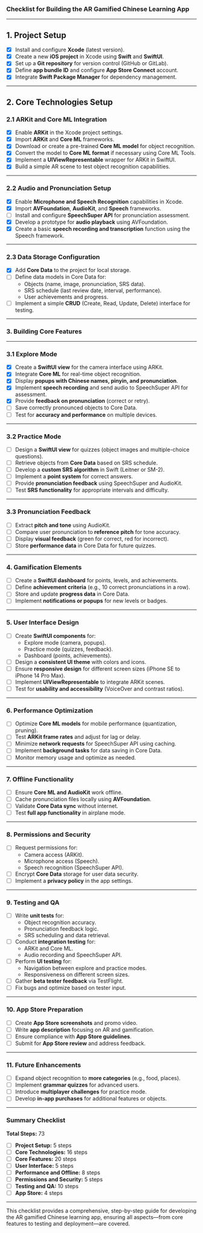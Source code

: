 ### **Checklist for Building the AR Gamified Chinese Learning App**

---

## **1. Project Setup**

- [x] Install and configure **Xcode** (latest version).  
- [x] Create a new **iOS project** in Xcode using **Swift** and **SwiftUI**.  
- [x] Set up a **Git repository** for version control (GitHub or GitLab).  
- [x] Define **app bundle ID** and configure **App Store Connect** account.  
- [x] Integrate **Swift Package Manager** for dependency management.  

---

## **2. Core Technologies Setup**

### **2.1 ARKit and Core ML Integration**

- [x] Enable **ARKit** in the Xcode project settings.  
- [x] Import **ARKit** and **Core ML** frameworks.  
- [x] Download or create a pre-trained **Core ML model** for object recognition.  
- [x] Convert the model to **Core ML format** if necessary using Core ML Tools.  
- [x] Implement a **UIViewRepresentable** wrapper for ARKit in SwiftUI.  
- [x] Build a simple AR scene to test object recognition capabilities.  

---

### **2.2 Audio and Pronunciation Setup**

- [x] Enable **Microphone and Speech Recognition** capabilities in Xcode.  
- [x] Import **AVFoundation**, **AudioKit**, and **Speech** frameworks.  
- [ ] Install and configure **SpeechSuper API** for pronunciation assessment.  
- [x] Develop a prototype for **audio playback** using AVFoundation.  
- [x] Create a basic **speech recording and transcription** function using the Speech framework.  

---

### **2.3 Data Storage Configuration**

- [x] Add **Core Data** to the project for local storage.  
- [ ] Define data models in Core Data for:
  - Objects (name, image, pronunciation, SRS data).  
  - SRS schedule (last review date, interval, performance).  
  - User achievements and progress.  
- [ ] Implement a simple **CRUD** (Create, Read, Update, Delete) interface for testing.  

---

### **3. Building Core Features**

---

### **3.1 Explore Mode**

- [x] Create a **SwiftUI view** for the camera interface using ARKit.  
- [x] Integrate **Core ML** for real-time object recognition.  
- [x] Display **popups with Chinese names, pinyin, and pronunciation**.  
- [x] Implement **speech recording** and send audio to SpeechSuper API for assessment.  
- [x] Provide **feedback on pronunciation** (correct or retry).  
- [ ] Save correctly pronounced objects to Core Data.  
- [ ] Test for **accuracy and performance** on multiple devices.  

---

### **3.2 Practice Mode**

- [ ] Design a **SwiftUI view** for quizzes (object images and multiple-choice questions).  
- [ ] Retrieve objects from **Core Data** based on SRS schedule.  
- [ ] Develop a **custom SRS algorithm** in Swift (Leitner or SM-2).  
- [ ] Implement a **point system** for correct answers.  
- [ ] Provide **pronunciation feedback** using SpeechSuper and AudioKit.  
- [ ] Test **SRS functionality** for appropriate intervals and difficulty.  

---

### **3.3 Pronunciation Feedback**

- [ ] Extract **pitch and tone** using AudioKit.  
- [ ] Compare user pronunciation to **reference pitch** for tone accuracy.  
- [ ] Display **visual feedback** (green for correct, red for incorrect).  
- [ ] Store **performance data** in Core Data for future quizzes.  

---

### **4. Gamification Elements**

- [ ] Create a **SwiftUI dashboard** for points, levels, and achievements.  
- [ ] Define **achievement criteria** (e.g., 10 correct pronunciations in a row).  
- [ ] Store and update **progress data** in Core Data.  
- [ ] Implement **notifications or popups** for new levels or badges.  

---

### **5. User Interface Design**

- [ ] Create **SwiftUI components** for:
  - Explore mode (camera, popups).  
  - Practice mode (quizzes, feedback).  
  - Dashboard (points, achievements).  
- [ ] Design a **consistent UI theme** with colors and icons.  
- [ ] Ensure **responsive design** for different screen sizes (iPhone SE to iPhone 14 Pro Max).  
- [ ] Implement **UIViewRepresentable** to integrate ARKit scenes.  
- [ ] Test for **usability and accessibility** (VoiceOver and contrast ratios).  

---

### **6. Performance Optimization**

- [ ] Optimize **Core ML models** for mobile performance (quantization, pruning).  
- [ ] Test **ARKit frame rates** and adjust for lag or delay.  
- [ ] Minimize **network requests** for SpeechSuper API using caching.  
- [ ] Implement **background tasks** for data saving in Core Data.  
- [ ] Monitor memory usage and optimize as needed.  

---

### **7. Offline Functionality**

- [ ] Ensure **Core ML and AudioKit** work offline.  
- [ ] Cache pronunciation files locally using **AVFoundation**.  
- [ ] Validate **Core Data sync** without internet.  
- [ ] Test **full app functionality** in airplane mode.  

---

### **8. Permissions and Security**

- [ ] Request permissions for:
  - Camera access (ARKit).  
  - Microphone access (Speech).  
  - Speech recognition (SpeechSuper API).  
- [ ] Encrypt **Core Data** storage for user data security.  
- [ ] Implement a **privacy policy** in the app settings.  

---

### **9. Testing and QA**

- [ ] Write **unit tests** for:
  - Object recognition accuracy.  
  - Pronunciation feedback logic.  
  - SRS scheduling and data retrieval.  
- [ ] Conduct **integration testing** for:
  - ARKit and Core ML.  
  - Audio recording and SpeechSuper API.  
- [ ] Perform **UI testing** for:
  - Navigation between explore and practice modes.  
  - Responsiveness on different screen sizes.  
- [ ] Gather **beta tester feedback** via TestFlight.  
- [ ] Fix bugs and optimize based on tester input.  

---

### **10. App Store Preparation**

- [ ] Create **App Store screenshots** and promo video.  
- [ ] Write **app description** focusing on AR and gamification.  
- [ ] Ensure compliance with **App Store guidelines**.  
- [ ] Submit for **App Store review** and address feedback.  

---

### **11. Future Enhancements**

- [ ] Expand object recognition to **more categories** (e.g., food, places).  
- [ ] Implement **grammar quizzes** for advanced users.  
- [ ] Introduce **multiplayer challenges** for practice mode.  
- [ ] Develop **in-app purchases** for additional features or objects.  

---

### **Summary Checklist**

**Total Steps:** 73  
- [ ] **Project Setup:** 5 steps  
- [ ] **Core Technologies:** 16 steps  
- [ ] **Core Features:** 20 steps  
- [ ] **User Interface:** 5 steps  
- [ ] **Performance and Offline:** 8 steps  
- [ ] **Permissions and Security:** 5 steps  
- [ ] **Testing and QA:** 10 steps  
- [ ] **App Store:** 4 steps  

---

This checklist provides a comprehensive, step-by-step guide for developing the AR gamified Chinese learning app, ensuring all aspects—from core features to testing and deployment—are covered.